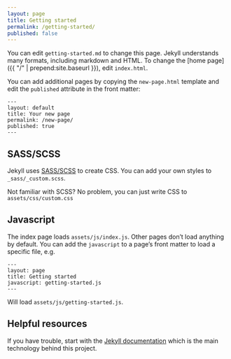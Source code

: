 ```yaml
---
layout: page
title: Getting started
permalink: /getting-started/
published: false
---
```


You can edit `getting-started.md` to change this page. Jekyll understands many
formats, including markdown and HTML. To change the [home page]({{ "/"
| prepend:site.baseurl }}), edit `index.html`.

You can add additional pages by copying the `new-page.html` template and edit
the `published` attribute in the front matter:

```
---
layout: default
title: Your new page
permalink: /new-page/
published: true
---
```


## SASS/SCSS

Jekyll uses [SASS/SCSS](http://sass-lang.com/) to create CSS. You can add your
own styles to `_sass/_custom.scss`.

Not familiar with SCSS? No problem, you can just write CSS to `assets/css/custom.css`


## Javascript

The index page loads `assets/js/index.js`. Other pages don’t load anything by
default. You can add the `javascript` to a page’s front matter to load a specific
file, e.g.

```
---
layout: page
title: Getting started
javascript: getting-started.js
---
```

Will load `assets/js/getting-started.js`.


## Helpful resources

If you have trouble, start with the [Jekyll
documentation](https://jekyllrb.com/docs/home/) which is the main technology
behind this project.

